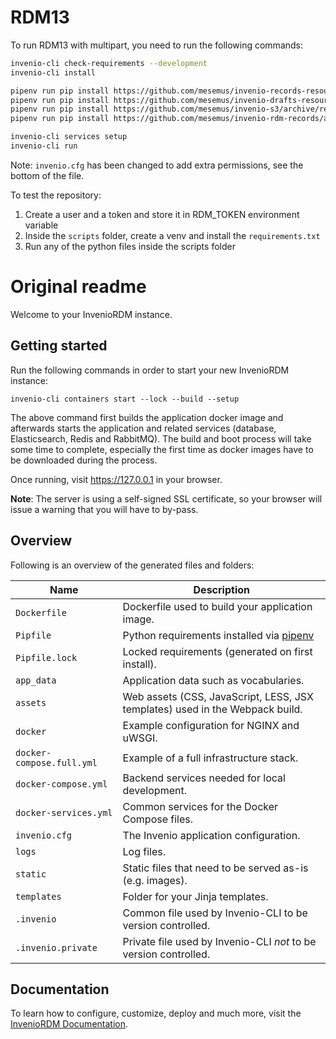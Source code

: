 # RDM13

To run RDM13 with multipart, you need to run the following commands:

```bash
invenio-cli check-requirements --development
invenio-cli install

pipenv run pip install https://github.com/mesemus/invenio-records-resources/archive/refs/heads/multipart-transfers.zip
pipenv run pip install https://github.com/mesemus/invenio-drafts-resources/archive/refs/heads/transfer-registry.zip
pipenv run pip install https://github.com/mesemus/invenio-s3/archive/refs/heads/multipart-upload.zip
pipenv run pip install https://github.com/mesemus/invenio-rdm-records/archive/refs/heads/transfer-registry.zip  

invenio-cli services setup
invenio-cli run
```

Note: `invenio.cfg` has been changed to add extra permissions, see the bottom of the file.

To test the repository:

1. Create a user and a token and store it in RDM_TOKEN environment variable
2. Inside the `scripts` folder, create a venv and install the `requirements.txt`
3. Run any of the python files inside the scripts folder

# Original readme


Welcome to your InvenioRDM instance.

## Getting started

Run the following commands in order to start your new InvenioRDM instance:

```console
invenio-cli containers start --lock --build --setup
```

The above command first builds the application docker image and afterwards
starts the application and related services (database, Elasticsearch, Redis
and RabbitMQ). The build and boot process will take some time to complete,
especially the first time as docker images have to be downloaded during the
process.

Once running, visit https://127.0.0.1 in your browser.

**Note**: The server is using a self-signed SSL certificate, so your browser
will issue a warning that you will have to by-pass.

## Overview

Following is an overview of the generated files and folders:

| Name | Description |
|---|---|
| ``Dockerfile`` | Dockerfile used to build your application image. |
| ``Pipfile`` | Python requirements installed via [pipenv](https://pipenv.pypa.io) |
| ``Pipfile.lock`` | Locked requirements (generated on first install). |
| ``app_data`` | Application data such as vocabularies. |
| ``assets`` | Web assets (CSS, JavaScript, LESS, JSX templates) used in the Webpack build. |
| ``docker`` | Example configuration for NGINX and uWSGI. |
| ``docker-compose.full.yml`` | Example of a full infrastructure stack. |
| ``docker-compose.yml`` | Backend services needed for local development. |
| ``docker-services.yml`` | Common services for the Docker Compose files. |
| ``invenio.cfg`` | The Invenio application configuration. |
| ``logs`` | Log files. |
| ``static`` | Static files that need to be served as-is (e.g. images). |
| ``templates`` | Folder for your Jinja templates. |
| ``.invenio`` | Common file used by Invenio-CLI to be version controlled. |
| ``.invenio.private`` | Private file used by Invenio-CLI *not* to be version controlled. |

## Documentation

To learn how to configure, customize, deploy and much more, visit
the [InvenioRDM Documentation](https://inveniordm.docs.cern.ch/).
